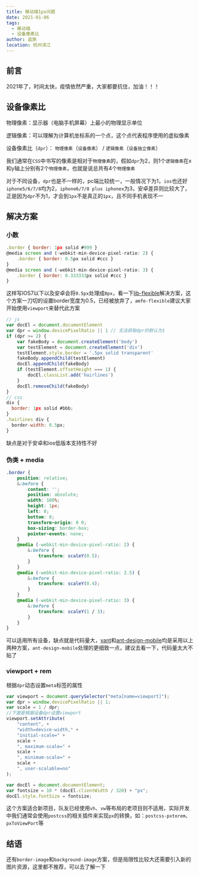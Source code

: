 ```yaml
---
title: 移动端1px问题
date: 2021-01-06
tags: 
  - 移动端
  - 设备像素比
author: 追旅
location: 杭州滨江 
---
```


## 前言

2021年了，时间太快，疫情依然严重，大家都要抗住，加油！！！

## 设备像素比

物理像素：显示器（电脑手机屏幕）上最小的物理显示单位

逻辑像素：可以理解为计算机坐标系的一个点，这个点代表程序使用的虚拟像素

设备像素比（```dpr```）： ```物理像素```（```设备像素```） / ```逻辑像素```（```设备独立像素```）

我们通常在```CSS```中书写的像素是相对于```物理像素```的，假如```dpr```为2，则1个```逻辑像素```在x和y轴上分别有2个```物理像素```，也就是说总共有4个```物理像素```

对于不同设备，```dpr```也是不一样的，pc端比较统一，一般情况下为1，```ios```也还好```iphone5/6/7/8```均为2，```iphone6/7/8 plus iphonex```为3，安卓差异则比较大了，正是因为```dpr```不为1，才会到```1px```不是真正的```1px```，且不同手机表现不一


## 解决方案

### 小数

```js
.border { border: 1px solid #999 }
@media screen and (-webkit-min-device-pixel-ratio: 2) {
    .border { border: 0.5px solid #ccc }
}
@media screen and (-webkit-min-device-pixel-ratio: 3) {
    .border { border: 0.333333px solid #ccc }
}
```

这样写IOS7以下以及安卓会将```0.5px```处理成```0px```，看一下[lib-flexible](https://github.com/amfe/lib-flexible/blob/2.0/index.js)解决方案，这个方案一刀切的设置border宽度为0.5，已经被放弃了，````amfe-flexible````建议大家开始使用```viewport```来替代此方案

```js
// js
var docEl = document.documentElement
var dpr = window.devicePixelRatio || 1 // 无法获取dpr的默认为1
if (dpr >= 2) {
    var fakeBody = document.createElement('body')
    var testElement = document.createElement('div')
    testElement.style.border = '.5px solid transparent'
    fakeBody.appendChild(testElement)
    docEl.appendChild(fakeBody)
    if (testElement.offsetHeight === 1) {
        docEl.classList.add('hairlines')
    }
    docEl.removeChild(fakeBody)
}
// css
div {
  border: 1px solid #bbb;
}
.hairlines div {
  border-width: 0.5px;  
}
```

缺点是对于安卓和ios低版本支持性不好

### 伪类 + media

```css
.border {
    position: relative;
    &:before {
        content: '';
        position: absolute;
        width: 100%;
        height: 1px;
        left: 0;
        bottom: 0;
        transform-origin: 0 0;
        box-sizing: border-box;
        pointer-events: none;
    }
    @media (-webkit-min-device-pixel-ratio: 2) {
        &:before {
            transform: scaleY(0.5);
        }
    }
    @media (-webkit-min-device-pixel-ratio: 2.5) {
        &:before {
            transform: scaleY(0.4);
        }
    }
    @media (-webkit-min-device-pixel-ratio: 3) {
        &:before {
            transform: scaleY(1 / 3);
        }
    }
}

```

可以适用所有设备，缺点就是代码量大，[vant](https://github.com/youzan/vant/blob/dev/src/style/mixins/hairline.less)和[ant-design-mobile](https://github.com/ant-design/ant-design-mobile/blob/master/components/style/mixins/hairline.less)均是采用以上两种方案，```ant-design-mobile```处理的更细致一点，建议去看一下，代码量太大不贴了

### viewport + rem

根据```dpr```动态设置```meta```标签的属性

```js
var viewport = document.querySelector("meta[name=viewport]");
var dpr = window.devicePixelRatio || 1;
var scale = 1 / dpr;
//下面是根据设备dpr设置viewport
viewport.setAttribute(
    "content", +
    "width=device-width," +
    "initial-scale=" +
    scale +
    ", maximum-scale=" +
    scale +
    ", minimum-scale=" +
    scale +
    ", user-scalable=no"
);

var docEl = document.documentElement;
var fontsize = 10 * (docEl.clientWidth / 320) + "px";
docEl.style.fontSize = fontsize;
```

这个方案适合新项目，队友已经使用```vh```、```vw```等布局的老项目则不适用，实际开发中我们通常会使用```postcss```的相关插件来实现```px```的转换，如：```postcss-pxtorem```、```pxToViewPort```等

## 结语

还有```border-image```和```background-image```方案，但是局限性比较大还需要引入新的图片资源，这里都不推荐，可以去了解一下
